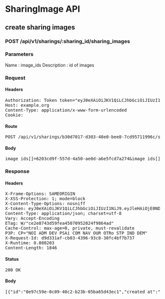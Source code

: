 # SharingImage API

## create sharing images

### POST /api/v1/sharings/:sharing_id/sharing_images

### Parameters

Name : image_ids
Description : id of images

### Request

#### Headers

<pre>Authorization: Token token=&quot;eyJ0eXAiOiJKV1QiLCJhbGciOiJIUzI1NiJ9.eyJleHAiOjE0NDkwNjU2NzUsImFiaWxpdGllcyI6eyIwMDMyNDAwMDAwNGlqV1MiOnsiU2hhcmluZ3MiOnsic2hhcmluZyI6IntcImVuXCI6IFwiSG9tZXBhZ2VcIiwgXCJmclwiOiBcIlBhZ2UgZCdhY2NldWlsXCJ9In19fSwidXNlcl9pZCI6IjM1NWI1ZjExLWYxYWUtNDIxMi04MjRhLWFmNzdkYzhmNGJiZiJ9.LmKa9Pw5ByOSWvL4i7-EjYtyG4enXJSy2YfAT9t20yI&quot;
Host: example.org
Content-Type: application/x-www-form-urlencoded
Cookie: </pre>

#### Route

<pre>POST /api/v1/sharings/b30d7017-d303-48e0-bee8-7cd95711996c/sharing_images</pre>

#### Body

<pre>image_ids[]=6203cd9f-557d-4a50-ae0d-a6e5fcd7a274&image_ids[]=4de66731-b35b-435c-8d41-c1d9d680a183&image_ids[]=499cd954-722a-4877-be8e-24d8ec4bd171</pre>

### Response

#### Headers

<pre>X-Frame-Options: SAMEORIGIN
X-XSS-Protection: 1; mode=block
X-Content-Type-Options: nosniff
X-token: eyJ0eXAiOiJKV1QiLCJhbGciOiJIUzI1NiJ9.eyJleHAiOjE0NDkwNjU2NzUsImFiaWxpdGllcyI6eyIwMDMyNDAwMDAwNGlqV1MiOnsiU2hhcmluZ3MiOnsic2hhcmluZyI6IntcImVuXCI6IFwiSG9tZXBhZ2VcIiwgXCJmclwiOiBcIlBhZ2UgZCdhY2NldWlsXCJ9In19fSwidXNlcl9pZCI6IjM1NWI1ZjExLWYxYWUtNDIxMi04MjRhLWFmNzdkYzhmNGJiZiJ9.LmKa9Pw5ByOSWvL4i7-EjYtyG4enXJSy2YfAT9t20yI
Content-Type: application/json; charset=utf-8
Vary: Accept-Encoding
ETag: W/&quot;ce2e8743d59fea45070952024f9864ad&quot;
Cache-Control: max-age=0, private, must-revalidate
P3P: CP=&quot;NOI ADM DEV PSAi COM NAV OUR OTRo STP IND DEM&quot;
X-Request-Id: d9d331af-cb03-4396-93c8-30fc4bf7b737
X-Runtime: 0.080203
Content-Length: 1846</pre>

#### Status

<pre>200 OK</pre>

#### Body

<pre>[{"id":"0e97c59e-0c09-40c2-b23b-05ba65d43ec1","created_at":"2015-12-02T11:14:35.324+01:00","url":"/sharing_images/0e97c59e-0c09-40c2-b23b-05ba65d43ec1/image","user":"355b5f11-f1ae-4212-824a-af77dc8f4bbf","image":{"infos":{"bytes":3604,"created_at":"2015-09-25T13:32:55Z","etag":"5a98d4d3e5d39024abf237be55e99b15","format":"png","height":48,"resource_type":"image","tags":["00324000004ijWS"],"type":"private","width":48,"location":{"accuracy":36,"latitude":48.861934399999996,"longitude":2.348967}},"public_id":"6203cd9f-557d-4a50-ae0d-a6e5fcd7a274","width":48,"height":48,"rotation":0,"album_id":"00324000004ijWS"}},{"id":"fe6a9195-3147-4f73-a579-404df9c0bbcf","created_at":"2015-12-02T11:14:35.333+01:00","url":"/sharing_images/fe6a9195-3147-4f73-a579-404df9c0bbcf/image","user":"355b5f11-f1ae-4212-824a-af77dc8f4bbf","image":{"infos":{"bytes":3604,"created_at":"2015-09-25T13:32:55Z","etag":"5a98d4d3e5d39024abf237be55e99b15","format":"png","height":48,"resource_type":"image","tags":["00324000004ijWS"],"type":"private","width":48,"location":{"accuracy":36,"latitude":48.861934399999996,"longitude":2.348967}},"public_id":"4de66731-b35b-435c-8d41-c1d9d680a183","width":48,"height":48,"rotation":0,"album_id":"00324000004ijWS"}},{"id":"10e08a8b-19b6-4975-80b6-584333c47d8c","created_at":"2015-12-02T11:14:35.342+01:00","url":"/sharing_images/10e08a8b-19b6-4975-80b6-584333c47d8c/image","user":"355b5f11-f1ae-4212-824a-af77dc8f4bbf","image":{"infos":{"bytes":3604,"created_at":"2015-09-25T13:32:55Z","etag":"5a98d4d3e5d39024abf237be55e99b15","format":"png","height":48,"resource_type":"image","tags":["00324000004ijWS"],"type":"private","width":48,"location":{"accuracy":36,"latitude":48.861934399999996,"longitude":2.348967}},"public_id":"499cd954-722a-4877-be8e-24d8ec4bd171","width":48,"height":48,"rotation":0,"album_id":"00324000004ijWS"}}]</pre>
